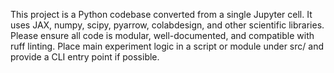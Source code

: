 <!-- Use this file to provide workspace-specific custom instructions to Copilot. For more details, visit https://code.visualstudio.com/docs/copilot/copilot-customization#_use-a-githubcopilotinstructionsmd-file -->

This project is a Python codebase converted from a single Jupyter cell. It uses JAX, numpy, scipy, pyarrow, colabdesign, and other scientific libraries. Please ensure all code is modular, well-documented, and compatible with ruff linting. Place main experiment logic in a script or module under src/ and provide a CLI entry point if possible.
